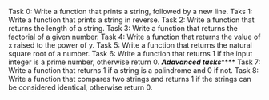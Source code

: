 Task 0: Write a function that prints a string, followed by a new line.
Taks 1: Write a function that prints a string in reverse.
Task 2: Write a function that returns the length of a string.
Task 3: Write a function that returns the factorial of a given number.
Task 4: Write a function that returns the value of x raised to the power of y.
Task 5: Write a function that returns the natural square root of a number.
Task 6: Write a function that returns 1 if the input integer is a prime number, otherwise return 0.
*******************************Adavanced tasks***********************************
Task 7: Write a function that returns 1 if a string is a palindrome and 0 if not.
Task 8: Write a function that compares two strings and returns 1 if the strings can be considered identical, otherwise return 0.

